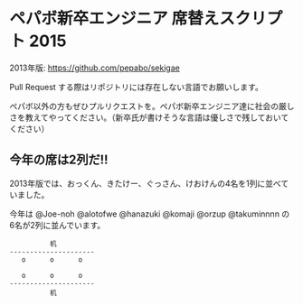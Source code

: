 ペパボ新卒エンジニア 席替えスクリプト 2015
===

2013年版: https://github.com/pepabo/sekigae

Pull Request する際はリポジトリには存在しない言語でお願いします。

ペパボ以外の方もぜひプルリクエストを。ペパボ新卒エンジニア達に社会の厳しさを教えてやってください。（新卒氏が書けそうな言語は優しさで残しておいてください）

今年の席は2列だ!!
---

2013年版では、おっくん、きたけー、ぐっさん、けおけんの4名を1列に並べていました。

今年は @Joe-noh @alotofwe @hanazuki @komaji @orzup @takuminnnn の6名が2列に並んでいます。

```
          机
---------------------
   o      o      o

   o      o      o
---------------------
          机
```
